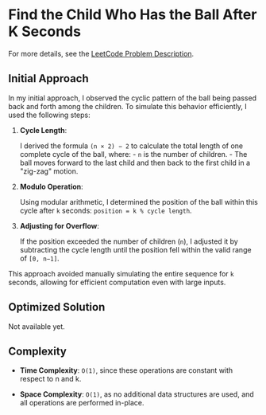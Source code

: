 # Find the Child Who Has the Ball After K Seconds

For more details, see the [LeetCode Problem Description](https://leetcode.com/problems/find-the-child-who-has-the-ball-after-k-seconds/description/).

## Initial Approach

In my initial approach, I observed the cyclic pattern of the ball being passed back and forth among the children. To simulate this behavior efficiently, I used the following steps:

1. **Cycle Length**:

   I derived the formula `(n × 2) − 2` to calculate the total length of one complete cycle of the ball, where: - `n` is the number of children. - The ball moves forward to the last child and then back to the first child in a "zig-zag" motion.

1. **Modulo Operation**:

   Using modular arithmetic, I determined the position of the ball within this cycle after `k` seconds: `position = k % cycle length`.

1. **Adjusting for Overflow**:

   If the position exceeded the number of children (`n`), I adjusted it by subtracting the cycle length until the position fell within the valid range of `[0, n−1]`.

This approach avoided manually simulating the entire sequence for `k` seconds, allowing for efficient computation even with large inputs.

## Optimized Solution

Not available yet.

## Complexity

- **Time Complexity**: `O(1)`, since these operations are constant with respect to n and k.

- **Space Complexity**: `O(1)`, as no additional data structures are used, and all operations are performed in-place.
